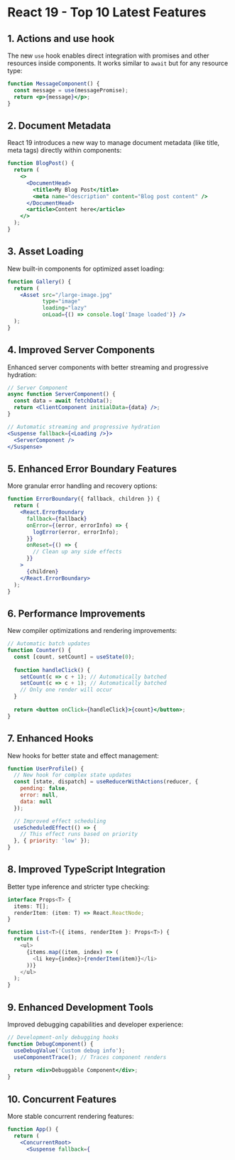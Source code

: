 
# React 19 - Top 10 Latest Features

## 1. Actions and use hook

The new `use` hook enables direct integration with promises and other resources inside components. It works similar to `await` but for any resource type:

```jsx
function MessageComponent() {
  const message = use(messagePromise);
  return <p>{message}</p>;
}
```

## 2. Document Metadata

React 19 introduces a new way to manage document metadata (like title, meta tags) directly within components:

```jsx
function BlogPost() {
  return (
    <>
      <DocumentHead>
        <title>My Blog Post</title>
        <meta name="description" content="Blog post content" />
      </DocumentHead>
      <article>Content here</article>
    </>
  );
}
```

## 3. Asset Loading

New built-in components for optimized asset loading:

```jsx
function Gallery() {
  return (
    <Asset src="/large-image.jpg" 
           type="image"
           loading="lazy"
           onLoad={() => console.log('Image loaded')} />
  );
}
```

## 4. Improved Server Components

Enhanced server components with better streaming and progressive hydration:

```jsx
// Server Component
async function ServerComponent() {
  const data = await fetchData();
  return <ClientComponent initialData={data} />;
}

// Automatic streaming and progressive hydration
<Suspense fallback={<Loading />}>
  <ServerComponent />
</Suspense>
```

## 5. Enhanced Error Boundary Features

More granular error handling and recovery options:

```jsx
function ErrorBoundary({ fallback, children }) {
  return (
    <React.ErrorBoundary 
      fallback={fallback}
      onError={(error, errorInfo) => {
        logError(error, errorInfo);
      }}
      onReset={() => {
        // Clean up any side effects
      }}
    >
      {children}
    </React.ErrorBoundary>
  );
}
```

## 6. Performance Improvements

New compiler optimizations and rendering improvements:

```jsx
// Automatic batch updates
function Counter() {
  const [count, setCount] = useState(0);
  
  function handleClick() {
    setCount(c => c + 1); // Automatically batched
    setCount(c => c + 1); // Automatically batched
    // Only one render will occur
  }
  
  return <button onClick={handleClick}>{count}</button>;
}
```

## 7. Enhanced Hooks

New hooks for better state and effect management:

```jsx
function UserProfile() {
  // New hook for complex state updates
  const [state, dispatch] = useReducerWithActions(reducer, {
    pending: false,
    error: null,
    data: null
  });

  // Improved effect scheduling
  useScheduledEffect(() => {
    // This effect runs based on priority
  }, { priority: 'low' });
}
```

## 8. Improved TypeScript Integration

Better type inference and stricter type checking:

```typescript
interface Props<T> {
  items: T[];
  renderItem: (item: T) => React.ReactNode;
}

function List<T>({ items, renderItem }: Props<T>) {
  return (
    <ul>
      {items.map((item, index) => (
        <li key={index}>{renderItem(item)}</li>
      ))}
    </ul>
  );
}
```

## 9. Enhanced Development Tools

Improved debugging capabilities and developer experience:

```jsx
// Development-only debugging hooks
function DebugComponent() {
  useDebugValue('Custom debug info');
  useComponentTrace(); // Traces component renders
  
  return <div>Debuggable Component</div>;
}
```

## 10. Concurrent Features

More stable concurrent rendering features:

```jsx
function App() {
  return (
    <ConcurrentRoot>
      <Suspense fallback={

